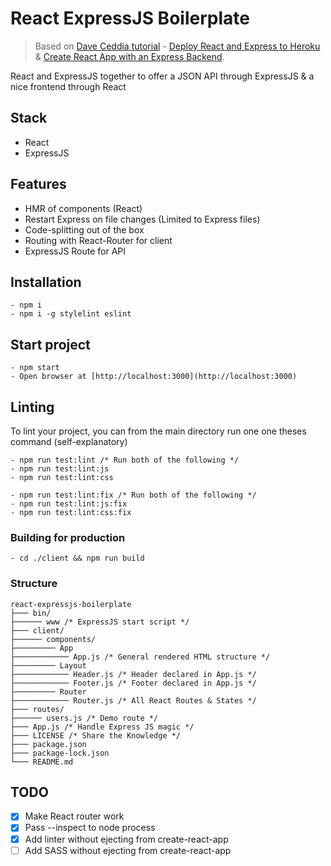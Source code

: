 # React ExpressJS Boilerplate

> Based on [Dave Ceddia tutorial](https://daveceddia.com/) - [Deploy React and Express to Heroku](https://daveceddia.com/deploy-react-express-app-heroku/) &  [Create React App with an Express Backend](https://daveceddia.com/create-react-app-express-backend/).

React and ExpressJS together to offer a JSON API through ExpressJS &amp; a nice frontend through React

## Stack
- React
- ExpressJS

## Features
- HMR of components (React)
- Restart Express on file changes (Limited to Express files)
- Code-splitting out of the box
- Routing with React-Router for client
- ExpressJS Route for API

## Installation
```
- npm i
- npm i -g stylelint eslint
```

## Start project
```
- npm start
- Open browser at [http://localhost:3000](http://localhost:3000)
```

## Linting
To lint your project, you can from the main directory run one one theses command (self-explanatory)
```
- npm run test:lint /* Run both of the following */
- npm run test:lint:js
- npm run test:lint:css

- npm run test:lint:fix /* Run both of the following */
- npm run test:lint:js:fix
- npm run test:lint:css:fix
```

### Building for production
```
- cd ./client && npm run build 
```

### Structure
```
react-expressjs-boilerplate
├─── bin/
├────── www /* ExpressJS start script */
├─── client/
├────── components/
├───────── App
├──────────── App.js /* General rendered HTML structure */
├───────── Layout
├──────────── Header.js /* Header declared in App.js */
├──────────── Footer.js /* Footer declared in App.js */
├───────── Router
├──────────── Router.js /* All React Routes & States */
├─── routes/
├────── users.js /* Demo route */
├─── App.js /* Handle Express JS magic */
├─── LICENSE /* Share the Knowledge */
├─── package.json
├─── package-lock.json
└─── README.md
```

## TODO

- [X] Make React router work
- [X] Pass --inspect to node process
- [X] Add linter without ejecting from create-react-app
- [ ] Add SASS without ejecting from create-react-app
